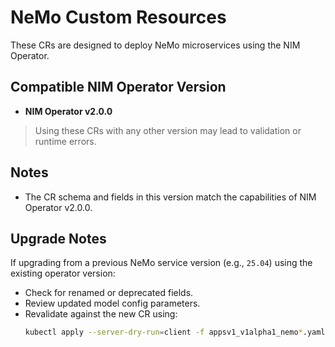 # NeMo Custom Resources

These CRs are designed to deploy NeMo microservices using the NIM Operator.

## Compatible NIM Operator Version

- **NIM Operator v2.0.0**

>  Using these CRs with any other version may lead to validation or runtime errors.

## Notes

- The CR schema and fields in this version match the capabilities of NIM Operator v2.0.0.

## Upgrade Notes

If upgrading from a previous NeMo service version (e.g., `25.04`) using the existing operator version:
- Check for renamed or deprecated fields.
- Review updated model config parameters.
- Revalidate against the new CR using:  
  ```bash
  kubectl apply --server-dry-run=client -f appsv1_v1alpha1_nemo*.yaml```
